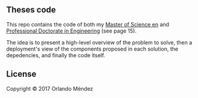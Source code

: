 ## Theses code

This repo contains the code of both my [Master of Science en][m] and [Professional Doctorate in Engineering][pd] (see page 15).

[m]: http://swerl.tudelft.nl/bin/view/Main/OrlandoMendez

[pd]: http://wwwooti.win.tue.nl/programme/Brochure-SoftwareTechnologyProjects2009.pdf

The idea is to present a high-level overview of the problem to solve, then a deployment's view of the components proposed in each solution, the depedencies, and finally the code itself.


## License

Copyright © 2017 Orlando Méndez

